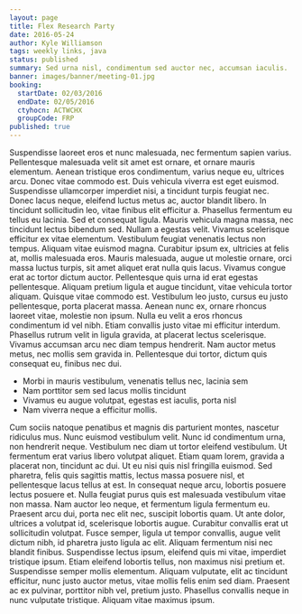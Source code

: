```yaml
---
layout: page
title: Flex Research Party
date: 2016-05-24
author: Kyle Williamson
tags: weekly links, java
status: published
summary: Sed urna nisl, condimentum sed auctor nec, accumsan iaculis.
banner: images/banner/meeting-01.jpg
booking:
  startDate: 02/03/2016
  endDate: 02/05/2016
  ctyhocn: ACTWCHX
  groupCode: FRP
published: true
---
```

Suspendisse laoreet eros et nunc malesuada, nec fermentum sapien varius. Pellentesque malesuada velit sit amet est ornare, et ornare mauris elementum. Aenean tristique eros condimentum, varius neque eu, ultrices arcu. Donec vitae commodo est. Duis vehicula viverra est eget euismod. Suspendisse ullamcorper imperdiet nisi, a tincidunt turpis feugiat nec. Donec lacus neque, eleifend luctus metus ac, auctor blandit libero. In tincidunt sollicitudin leo, vitae finibus elit efficitur a. Phasellus fermentum eu tellus eu lacinia. Sed et consequat ligula. Mauris vehicula magna massa, nec tincidunt lectus bibendum sed. Nullam a egestas velit. Vivamus scelerisque efficitur ex vitae elementum. Vestibulum feugiat venenatis lectus non tempus. Aliquam vitae euismod magna. Curabitur ipsum ex, ultricies at felis at, mollis malesuada eros.
Mauris malesuada, augue ut molestie ornare, orci massa luctus turpis, sit amet aliquet erat nulla quis lacus. Vivamus congue erat ac tortor dictum auctor. Pellentesque quis urna id erat egestas pellentesque. Aliquam pretium ligula et augue tincidunt, vitae vehicula tortor aliquam. Quisque vitae commodo est. Vestibulum leo justo, cursus eu justo pellentesque, porta placerat massa. Aenean nunc ex, ornare rhoncus laoreet vitae, molestie non ipsum. Nulla eu velit a eros rhoncus condimentum id vel nibh. Etiam convallis justo vitae mi efficitur interdum. Phasellus rutrum velit in ligula gravida, at placerat lectus scelerisque. Vivamus accumsan arcu nec diam tempus hendrerit. Nam auctor metus metus, nec mollis sem gravida in. Pellentesque dui tortor, dictum quis consequat eu, finibus nec dui.

* Morbi in mauris vestibulum, venenatis tellus nec, lacinia sem
* Nam porttitor sem sed lacus mollis tincidunt
* Vivamus eu augue volutpat, egestas est iaculis, porta nisl
* Nam viverra neque a efficitur mollis.

Cum sociis natoque penatibus et magnis dis parturient montes, nascetur ridiculus mus. Nunc euismod vestibulum velit. Nunc id condimentum urna, non hendrerit neque. Vestibulum nec diam ut tortor eleifend vestibulum. Ut fermentum erat varius libero volutpat aliquet. Etiam quam lorem, gravida a placerat non, tincidunt ac dui. Ut eu nisi quis nisl fringilla euismod. Sed pharetra, felis quis sagittis mattis, lectus massa posuere nisl, et pellentesque lacus tellus at est. In consequat neque arcu, lobortis posuere lectus posuere et. Nulla feugiat purus quis est malesuada vestibulum vitae non massa. Nam auctor leo neque, et fermentum ligula fermentum eu.
Praesent arcu dui, porta nec elit nec, suscipit lobortis quam. Ut ante dolor, ultrices a volutpat id, scelerisque lobortis augue. Curabitur convallis erat ut sollicitudin volutpat. Fusce semper, ligula ut tempor convallis, augue velit dictum nibh, id pharetra justo ligula ac elit. Aliquam fermentum nisi nec blandit finibus. Suspendisse lectus ipsum, eleifend quis mi vitae, imperdiet tristique ipsum. Etiam eleifend lobortis tellus, non maximus nisi pretium et. Suspendisse semper mollis elementum. Aliquam vulputate, elit ac tincidunt efficitur, nunc justo auctor metus, vitae mollis felis enim sed diam. Praesent ac ex pulvinar, porttitor nibh vel, pretium justo. Phasellus convallis neque in nunc vulputate tristique. Aliquam vitae maximus ipsum.
